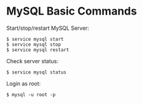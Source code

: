 # MySQL Basic Commands

Start/stop/restart MySQL Server:

```console
$ service mysql start
$ service mysql stop
$ service mysql restart
```

Check server status:

```console
$ service mysql status
```

Login as root:

```console
$ mysql -u root -p
```
